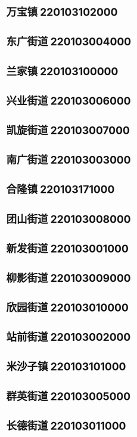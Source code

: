 # 万宝镇 220103102000
# 东广街道 220103004000
# 兰家镇 220103100000
# 兴业街道 220103006000
# 凯旋街道 220103007000
# 南广街道 220103003000
# 合隆镇 220103171000
# 团山街道 220103008000
# 新发街道 220103001000
# 柳影街道 220103009000
# 欣园街道 220103010000
# 站前街道 220103002000
# 米沙子镇 220103101000
# 群英街道 220103005000
# 长德街道 220103011000
